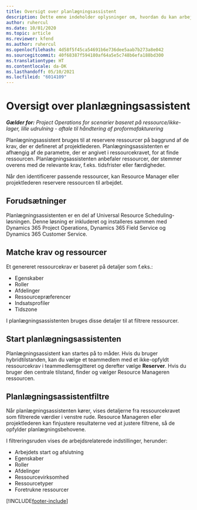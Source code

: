```yaml
---
title: Oversigt over planlægningsassistent
description: Dette emne indeholder oplysninger om, hvordan du kan arbejde med planlægningsassistenten for at reservere ressourcer.
author: ruhercul
ms.date: 10/01/2020
ms.topic: article
ms.reviewer: kfend
ms.author: ruhercul
ms.openlocfilehash: 4d58f5f45ca54691b6e736dee5aab7b273a8e042
ms.sourcegitcommit: 40f68387f594180af64a5e5c748b6efa188bd300
ms.translationtype: HT
ms.contentlocale: da-DK
ms.lasthandoff: 05/10/2021
ms.locfileid: "6014109"
---
```

# <a name="schedule-assistant-overview"></a>Oversigt over planlægningsassistent

_**Gælder for:** Project Operations for scenarier baseret på ressource/ikke-lager, lille udrulning - aftale til håndtering af proformafakturering_

Planlægningsassistent bruges til at reservere ressourcer på baggrund af de krav, der er defineret af projektlederen. Planlægningsassistenten er afhængig af de parametre, der er angivet i ressourcekravet, for at finde ressourcen. Planlægningsassistenten anbefaler ressourcer, der stemmer overens med de relevante krav, f.eks. tidsfrister eller færdigheder.

Når den identificerer passende ressourcer, kan Resource Manager eller projektlederen reservere ressourcen til arbejdet.

## <a name="prerequisites"></a>Forudsætninger

Planlægningsassistenten er en del af Universal Resource Scheduling-løsningen. Denne løsning er inkluderet og installeres sammen med Dynamics 365 Project Operations, Dynamics 365 Field Service og Dynamics 365 Customer Service.

## <a name="matching-requirements-and-resources"></a>Matche krav og ressourcer

Et genereret ressourcekrav er baseret på detaljer som f.eks.:

-   Egenskaber
-   Roller
-   Afdelinger
-   Ressourcepræferencer
-   Indsatsprofiler
-   Tidszone

I planlægningsassistenten bruges disse detaljer til at filtrere ressourcer.

## <a name="launch-the-schedule-assistant"></a>Start planlægningsassistenten

Planlægningsassistent kan startes på to måder. Hvis du bruger hybridtilstanden, kan du vælge et teammedlem med et ikke-opfyldt ressourcekrav i teammedlemsgitteret og derefter vælge **Reserver**. Hvis du bruger den centrale tilstand, finder og vælger Resource Manageren ressourcen.

## <a name="schedule-assistant-filters"></a>Planlægningsassistentfiltre

Når planlægningsassistenten kører, vises detaljerne fra ressourcekravet som filtrerede værdier i venstre rude. Resource Manageren eller projektlederen kan finjustere resultaterne ved at justere filtrene, så de opfylder planlægningsbehovene.

I filtreringsruden vises de arbejdsrelaterede indstillinger, herunder:

-   Arbejdets start og afslutning
-   Egenskaber
-   Roller
-   Afdelinger
-   Ressourcevirksomhed
-   Ressourcetyper
-   Foretrukne ressourcer


[!INCLUDE[footer-include](../includes/footer-banner.md)]
